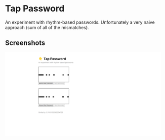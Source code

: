 # Tap Password

An experiment with rhythm-based passwords. Unfortunately a very naive approach (sum of all of the mismatches).

## Screenshots

![](2022-09-02-19-59-57.png)
